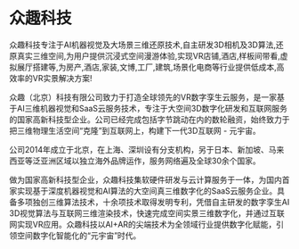 # 

# 众趣科技

众趣科技专注于AI机器视觉及大场景三维还原技术,自主研发3D相机及3D算法,还原真实三维空间,为用户提供沉浸式空间漫游体验,实现VR店铺,酒店,样板间带看,虚拟展厅搭建等,为房产,酒店,家装,文博,工厂,建筑,场景化电商等行业提供低成本,高效率的VR实景解决方案!

众趣（北京）科技有限公司致力于打造全球领先的VR数字孪生云服务，是一家基于AI三维机器视觉和SaaS云服务技术，专注于大空间3D数字化研发和互联网服务的国家高新科技型企业。公司已经完成包括字节跳动在内的数轮融资，始终致力于把三维物理生活空间“克隆”到互联网上，构建下一代3D互联网 - 元宇宙。

公司2014年成立于北京，在上海、深圳设有分支机构，另于日本、新加坡、马来西亚等泛亚洲区域以独立海外品牌运作，服务网络遍及全球30余个国家。

做为国家高新科技型企业，众趣科技集软硬件研发与云计算服务于一体，为国内首家实现基于深度机器视觉和AI算法的大空间真三维数字化的SaaS云服务企业。具备多项独创三维算法技术，十余项技术取得发明专利，凭借自主研发的数字孪生AI 3D视觉算法与互联网三维渲染技术，快速完成空间实景三维数字化，并通过互联网实现VR应用。众趣科技以AI+AR的尖端技术为全领域行业提供数字化赋能，引领空间数字化智能化的“元宇宙”时代。

